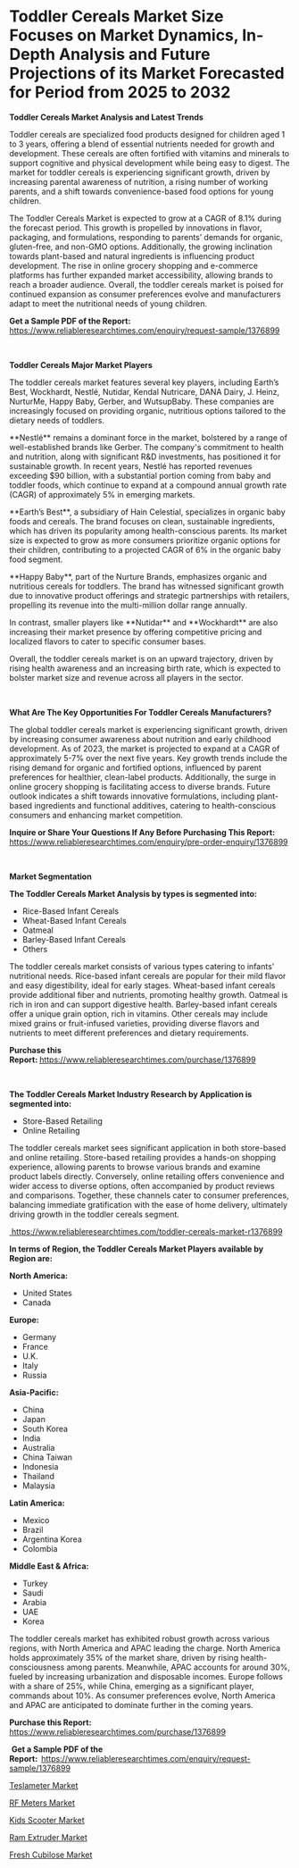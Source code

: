 <p><h1>Toddler Cereals Market Size Focuses on Market Dynamics, In-Depth Analysis and Future Projections of its Market Forecasted for Period from 2025 to 2032</h1></p><p><strong>Toddler Cereals Market Analysis and Latest Trends</strong></p>
<p><p>Toddler cereals are specialized food products designed for children aged 1 to 3 years, offering a blend of essential nutrients needed for growth and development. These cereals are often fortified with vitamins and minerals to support cognitive and physical development while being easy to digest. The market for toddler cereals is experiencing significant growth, driven by increasing parental awareness of nutrition, a rising number of working parents, and a shift towards convenience-based food options for young children.</p><p>The Toddler Cereals Market is expected to grow at a CAGR of 8.1% during the forecast period. This growth is propelled by innovations in flavor, packaging, and formulations, responding to parents’ demands for organic, gluten-free, and non-GMO options. Additionally, the growing inclination towards plant-based and natural ingredients is influencing product development. The rise in online grocery shopping and e-commerce platforms has further expanded market accessibility, allowing brands to reach a broader audience. Overall, the toddler cereals market is poised for continued expansion as consumer preferences evolve and manufacturers adapt to meet the nutritional needs of young children.</p></p>
<p><strong>Get a Sample PDF of the Report:&nbsp;</strong> <a href="https://www.reliableresearchtimes.com/enquiry/request-sample/1376899?utm_campaign=2771&utm_medium=2&utm_source=Github&utm_content=ia&utm_term=28032025&utm_id=toddler-cereals">https://www.reliableresearchtimes.com/enquiry/request-sample/1376899</a></p>
<p>&nbsp;</p>
<p><strong>Toddler Cereals Major Market Players</strong></p>
<p><p>The toddler cereals market features several key players, including Earth’s Best, Wockhardt, Nestlé, Nutidar, Kendal Nutricare, DANA Dairy, J. Heinz, NurturMe, Happy Baby, Gerber, and WutsupBaby. These companies are increasingly focused on providing organic, nutritious options tailored to the dietary needs of toddlers.</p><p>**Nestlé** remains a dominant force in the market, bolstered by a range of well-established brands like Gerber. The company's commitment to health and nutrition, along with significant R&D investments, has positioned it for sustainable growth. In recent years, Nestlé has reported revenues exceeding $90 billion, with a substantial portion coming from baby and toddler foods, which continue to expand at a compound annual growth rate (CAGR) of approximately 5% in emerging markets.</p><p>**Earth’s Best**, a subsidiary of Hain Celestial, specializes in organic baby foods and cereals. The brand focuses on clean, sustainable ingredients, which has driven its popularity among health-conscious parents. Its market size is expected to grow as more consumers prioritize organic options for their children, contributing to a projected CAGR of 6% in the organic baby food segment.</p><p>**Happy Baby**, part of the Nurture Brands, emphasizes organic and nutritious cereals for toddlers. The brand has witnessed significant growth due to innovative product offerings and strategic partnerships with retailers, propelling its revenue into the multi-million dollar range annually.</p><p>In contrast, smaller players like **Nutidar** and **Wockhardt** are also increasing their market presence by offering competitive pricing and localized flavors to cater to specific consumer bases. </p><p>Overall, the toddler cereals market is on an upward trajectory, driven by rising health awareness and an increasing birth rate, which is expected to bolster market size and revenue across all players in the sector.</p></p>
<p>&nbsp;</p>
<p><strong>What Are The Key Opportunities For Toddler Cereals Manufacturers?</strong></p>
<p><p>The global toddler cereals market is experiencing significant growth, driven by increasing consumer awareness about nutrition and early childhood development. As of 2023, the market is projected to expand at a CAGR of approximately 5-7% over the next five years. Key growth trends include the rising demand for organic and fortified options, influenced by parent preferences for healthier, clean-label products. Additionally, the surge in online grocery shopping is facilitating access to diverse brands. Future outlook indicates a shift towards innovative formulations, including plant-based ingredients and functional additives, catering to health-conscious consumers and enhancing market competition.</p></p>
<p><strong>Inquire or Share Your Questions If Any Before Purchasing This Report:</strong> <a href="https://www.reliableresearchtimes.com/enquiry/pre-order-enquiry/1376899?utm_campaign=2771&utm_medium=2&utm_source=Github&utm_content=ia&utm_term=28032025&utm_id=toddler-cereals">https://www.reliableresearchtimes.com/enquiry/pre-order-enquiry/1376899</a></p>
<p>&nbsp;</p>
<p><strong>Market Segmentation</strong></p>
<p><strong>The Toddler Cereals Market Analysis by types is segmented into:</strong></p>
<p><ul><li>Rice-Based Infant Cereals</li><li>Wheat-Based Infant Cereals</li><li>Oatmeal</li><li>Barley-Based Infant Cereals</li><li>Others</li></ul></p>
<p><p>The toddler cereals market consists of various types catering to infants' nutritional needs. Rice-based infant cereals are popular for their mild flavor and easy digestibility, ideal for early stages. Wheat-based infant cereals provide additional fiber and nutrients, promoting healthy growth. Oatmeal is rich in iron and can support digestive health. Barley-based infant cereals offer a unique grain option, rich in vitamins. Other cereals may include mixed grains or fruit-infused varieties, providing diverse flavors and nutrients to meet different preferences and dietary requirements.</p></p>
<p><strong>Purchase this Report:&nbsp;</strong><a href="https://www.reliableresearchtimes.com/purchase/1376899?utm_campaign=2771&utm_medium=2&utm_source=Github&utm_content=ia&utm_term=28032025&utm_id=toddler-cereals">https://www.reliableresearchtimes.com/purchase/1376899</a></p>
<p>&nbsp;</p>
<p><strong>The Toddler Cereals Market Industry Research by Application is segmented into:</strong></p>
<p><ul><li>Store-Based Retailing</li><li>Online Retailing</li></ul></p>
<p><p>The toddler cereals market sees significant application in both store-based and online retailing. Store-based retailing provides a hands-on shopping experience, allowing parents to browse various brands and examine product labels directly. Conversely, online retailing offers convenience and wider access to diverse options, often accompanied by product reviews and comparisons. Together, these channels cater to consumer preferences, balancing immediate gratification with the ease of home delivery, ultimately driving growth in the toddler cereals segment.</p></p>
<p><a href="https://www.reliableresearchtimes.com/toddler-cereals-market-r1376899?utm_campaign=2771&utm_medium=2&utm_source=Github&utm_content=ia&utm_term=28032025&utm_id=toddler-cereals">&nbsp;https://www.reliableresearchtimes.com/toddler-cereals-market-r1376899</a></p>
<p><strong>In terms of Region, the Toddler Cereals Market Players available by Region are:</strong></p>
<p>
    <p> <strong> North America: </strong>
        <ul>
            <li>United States</li>
            <li>Canada</li>
        </ul>
        </p> 
    <p> <strong> Europe: </strong>
        <ul>
            <li>Germany</li>
            <li>France</li>
            <li>U.K.</li>
            <li>Italy</li>
            <li>Russia</li>
        </ul>
        </p> 
    <p> <strong> Asia-Pacific: </strong>
        <ul>
            <li>China</li>
            <li>Japan</li>
            <li>South Korea</li>
            <li>India</li>
            <li>Australia</li>
            <li>China Taiwan</li>
            <li>Indonesia</li>
            <li>Thailand</li>
            <li>Malaysia</li>
        </ul>
        </p> 
    <p> <strong> Latin America: </strong>
        <ul>
            <li>Mexico</li>
            <li>Brazil</li>
            <li>Argentina Korea</li>
            <li>Colombia</li>
        </ul>
        </p> 
    <p> <strong> Middle East & Africa: </strong>
        <ul>
            <li>Turkey</li>
            <li>Saudi</li>
            <li>Arabia</li>
            <li>UAE</li>
            <li>Korea</li>
        </ul>
    </p>
    </p>
<p><p>The toddler cereals market has exhibited robust growth across various regions, with North America and APAC leading the charge. North America holds approximately 35% of the market share, driven by rising health-consciousness among parents. Meanwhile, APAC accounts for around 30%, fueled by increasing urbanization and disposable incomes. Europe follows with a share of 25%, while China, emerging as a significant player, commands about 10%. As consumer preferences evolve, North America and APAC are anticipated to dominate further in the coming years.</p></p>
<p><strong>Purchase this Report: </strong><a href="https://www.reliableresearchtimes.com/purchase/1376899?utm_campaign=2771&utm_medium=2&utm_source=Github&utm_content=ia&utm_term=28032025&utm_id=toddler-cereals">https://www.reliableresearchtimes.com/purchase/1376899</a></p>
<p>&nbsp;<strong>Get a Sample PDF of the Report:&nbsp;&nbsp;</strong><a href="https://www.reliableresearchtimes.com/enquiry/request-sample/1376899?utm_campaign=2771&utm_medium=2&utm_source=Github&utm_content=ia&utm_term=28032025&utm_id=toddler-cereals">https://www.reliableresearchtimes.com/enquiry/request-sample/1376899</a></p>
<p><strong></strong></p>
<p><p><a href="https://www.linkedin.com/pulse/detailed-teslameter-market-analysis-2025-2032-size-share-wq4se?utm_campaign=2771&utm_medium=2&utm_source=Github&utm_content=ia&utm_term=28032025&utm_id=toddler-cereals">Teslameter Market</a></p><p><a href="https://www.linkedin.com/pulse/rf-meters-market-size-share-growth-analysis-type-application-u5mhe?utm_campaign=2771&utm_medium=2&utm_source=Github&utm_content=ia&utm_term=28032025&utm_id=toddler-cereals">RF Meters Market</a></p><p><a href="https://github.com/abuugjetaj/Market-Research-Report-List-1/blob/main/kids-scooter-market.md?utm_campaign=2771&utm_medium=2&utm_source=Github&utm_content=ia&utm_term=28032025&utm_id=toddler-cereals">Kids Scooter Market</a></p><p><a href="https://www.linkedin.com/pulse/immense-growth-ram-extruder-market-projected-2025-2032-rapidly-ukwne?utm_campaign=2771&utm_medium=2&utm_source=Github&utm_content=ia&utm_term=28032025&utm_id=toddler-cereals">Ram Extruder Market</a></p><p><a href="https://github.com/tszkintruca/Market-Research-Report-List-1/blob/main/fresh-cubilose-market.md?utm_campaign=2771&utm_medium=2&utm_source=Github&utm_content=ia&utm_term=28032025&utm_id=toddler-cereals">Fresh Cubilose Market</a></p></p>
